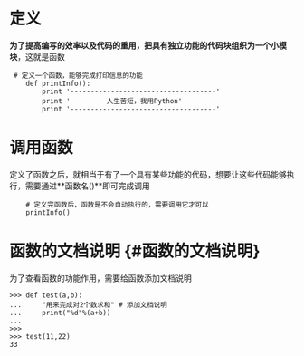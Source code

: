 # 定义

**为了提高编写的效率以及代码的重用，把具有独立功能的代码块组织为一个小模块**，这就是函数

```
 # 定义一个函数，能够完成打印信息的功能
    def printInfo():
        print '------------------------------------'
        print '         人生苦短，我用Python'
        print '------------------------------------'
```

# 调用函数

定义了函数之后，就相当于有了一个具有某些功能的代码，想要让这些代码能够执行，需要通过**函数名\(\)**即可完成调用

```
    # 定义完函数后，函数是不会自动执行的，需要调用它才可以
    printInfo()
```

# 函数的文档说明 {#函数的文档说明}

为了查看函数的功能作用，需要给函数添加文档说明

```
>>> def test(a,b):
...     "用来完成对2个数求和" # 添加文档说明
...     print("%d"%(a+b))
... 
>>> 
>>> test(11,22)
33
```



